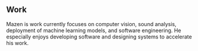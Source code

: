 ## Work

Mazen is work currently focuses on computer vision, sound analysis, deployment of machine learning models, and software engineering. He especially enjoys developing software and designing systems to accelerate his work.